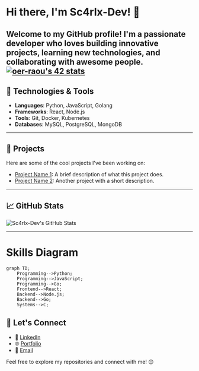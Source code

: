 # Hi there, I'm Sc4rlx-Dev! 👋

Welcome to my GitHub profile! I'm a passionate developer who loves building innovative projects, learning new technologies, and collaborating with awesome people.
[![oer-raou's 42 stats](https://badge.mediaplus.ma/binary/oer-raou)](https://github.com/oakoudad/badge42)
---

## 🔧 Technologies & Tools
- **Languages**: Python, JavaScript, Golang
- **Frameworks**: React, Node.js
- **Tools**: Git, Docker, Kubernetes
- **Databases**: MySQL, PostgreSQL, MongoDB

---

## 🚀 Projects
Here are some of the cool projects I've been working on:
- [Project Name 1](https://github.com/Sc4rlx-Dev/project1): A brief description of what this project does.
- [Project Name 2](https://github.com/Sc4rlx-Dev/project2): Another project with a short description.

---

## 📈 GitHub Stats
![Sc4rlx-Dev's GitHub Stats](https://github-readme-stats.vercel.app/api?username=Sc4rlx-Dev&show_icons=true&theme=radical)

---

# Skills Diagram

```mermaid
graph TD;
    Programming-->Python;
    Programming-->JavaScript;
    Programming-->Go;
    Frontend-->React;
    Backend-->Node.js;
    Backend-->Go;
    Systems-->C;
```


## 💬 Let's Connect
- 💼 [LinkedIn](https://linkedin.com/in/your-linkedin-username)
- 🌐 [Portfolio](https://your-portfolio-link.com)
- 📧 [Email](mailto:your-email@example.com)

Feel free to explore my repositories and connect with me! 😊
